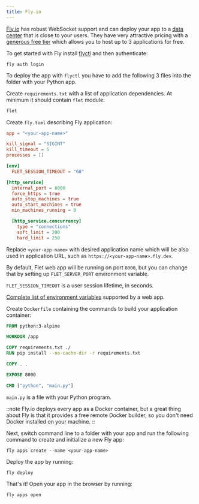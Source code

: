 ```yaml
---
title: Fly.io
---
```


[Fly.io](https://fly.io) has robust WebSocket support and can deploy your app to a [data center](https://fly.io/docs/reference/regions/) that is close to your users. They have very attractive pricing with a [generous free tier](https://fly.io/docs/about/pricing/#free-allowances) which allows you to host up to 3 applications for free.

To get started with Fly install [flyctl](https://fly.io/docs/getting-started/installing-flyctl/) and then authenticate:

    fly auth login

To deploy the app with `flyctl` you have to add the following 3 files into the folder with your Python app.

Create `requirements.txt` with a list of application dependencies. At minimum it should contain `flet` module:

```txt title="requirements.txt"
flet
```

Create `fly.toml` describing Fly application:

```toml title="fly.toml"
app = "<your-app-name>"

kill_signal = "SIGINT"
kill_timeout = 5
processes = []

[env]
  FLET_SESSION_TIMEOUT = "60"

[http_service]
  internal_port = 8000
  force_https = true
  auto_stop_machines = true
  auto_start_machines = true
  min_machines_running = 0

  [http_service.concurrency]
    type = "connections"
    soft_limit = 200
    hard_limit = 250
```

Replace `<your-app-name>` with desired application name which will be also used in application URL, such as `https://<your-app-name>.fly.dev`.

By default, Flet web app will be running on port `8000`, but you can change that by setting up `FLET_SERVER_PORT` environment variable.

`FLET_SESSION_TIMEOUT` is a user session lifetime, in seconds.

[Complete list of environment variables](../../../../publish/web/dynamic-website/index.md#environment-variables) supported by a web app.

Create `Dockerfile` containing the commands to build your application container:

```Dockerfile title="Dockerfile"
FROM python:3-alpine

WORKDIR /app

COPY requirements.txt ./
RUN pip install --no-cache-dir -r requirements.txt

COPY . .

EXPOSE 8000

CMD ["python", "main.py"]
```

`main.py` is a file with your Python program.

::note
Fly.io deploys every app as a Docker container, but a great thing about Fly is that it provides a free remote Docker builder, so you don't need Docker installed on your machine.
::

Next, switch command line to a folder with your app and run the following command to create and initialize a new Fly app:

```
fly apps create --name <your-app-name>
```

Deploy the app by running:

```
fly deploy
```

That's it! Open your app in the browser by running:

```
fly apps open
```
